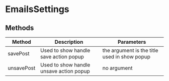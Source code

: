 # EmailsSettings



## Methods

<!-- @vuese:EmailsSettings:methods:start -->
|Method|Description|Parameters|
|---|---|---|
|savePost|Used to show handle save action popup|the argument is the title used in show popup|
|unsavePost|Used to show handle unsave action popup|no argument|

<!-- @vuese:EmailsSettings:methods:end -->


